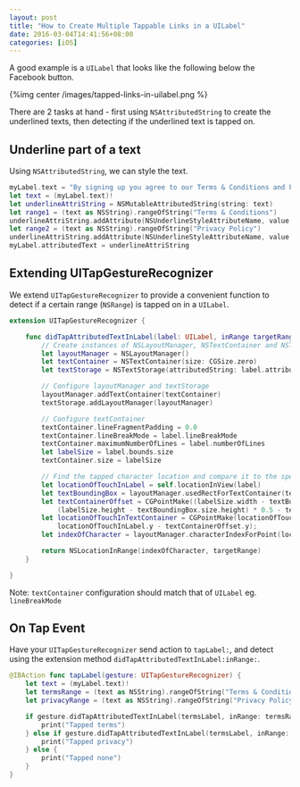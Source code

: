 ```yaml
---
layout: post
title: "How to Create Multiple Tappable Links in a UILabel"
date: 2016-03-04T14:41:56+08:00
categories: [iOS]
---
```


A good example is a `UILabel` that looks like the following below the Facebook button.

{%img center /images/tapped-links-in-uilabel.png %}

There are 2 tasks at hand - first using `NSAttributedString` to create the underlined texts, then detecting if the underlined text is tapped on.

## Underline part of a text

Using `NSAttributedString`, we can style the text.

```swift
myLabel.text = "By signing up you agree to our Terms & Conditions and Privacy Policy"
let text = (myLabel.text)!
let underlineAttriString = NSMutableAttributedString(string: text)
let range1 = (text as NSString).rangeOfString("Terms & Conditions")
underlineAttriString.addAttribute(NSUnderlineStyleAttributeName, value: NSUnderlineStyle.StyleSingle.rawValue, range: range1)
let range2 = (text as NSString).rangeOfString("Privacy Policy")
underlineAttriString.addAttribute(NSUnderlineStyleAttributeName, value: NSUnderlineStyle.StyleSingle.rawValue, range: range2)
myLabel.attributedText = underlineAttriString
```

## Extending UITapGestureRecognizer

We extend `UITapGestureRecognizer` to provide a convenient function to detect if a certain range (`NSRange`) is tapped on in a `UILabel`.

```swift
extension UITapGestureRecognizer {

    func didTapAttributedTextInLabel(label: UILabel, inRange targetRange: NSRange) -> Bool {
        // Create instances of NSLayoutManager, NSTextContainer and NSTextStorage
        let layoutManager = NSLayoutManager()
        let textContainer = NSTextContainer(size: CGSize.zero)
        let textStorage = NSTextStorage(attributedString: label.attributedText!)

        // Configure layoutManager and textStorage
        layoutManager.addTextContainer(textContainer)
        textStorage.addLayoutManager(layoutManager)

        // Configure textContainer
        textContainer.lineFragmentPadding = 0.0
        textContainer.lineBreakMode = label.lineBreakMode
        textContainer.maximumNumberOfLines = label.numberOfLines
        let labelSize = label.bounds.size
        textContainer.size = labelSize

        // Find the tapped character location and compare it to the specified range
        let locationOfTouchInLabel = self.locationInView(label)
        let textBoundingBox = layoutManager.usedRectForTextContainer(textContainer)
        let textContainerOffset = CGPointMake((labelSize.width - textBoundingBox.size.width) * 0.5 - textBoundingBox.origin.x,
            (labelSize.height - textBoundingBox.size.height) * 0.5 - textBoundingBox.origin.y);
        let locationOfTouchInTextContainer = CGPointMake(locationOfTouchInLabel.x - textContainerOffset.x,
            locationOfTouchInLabel.y - textContainerOffset.y);
        let indexOfCharacter = layoutManager.characterIndexForPoint(locationOfTouchInTextContainer, inTextContainer: textContainer, fractionOfDistanceBetweenInsertionPoints: nil)

        return NSLocationInRange(indexOfCharacter, targetRange)
    }

}
```

Note: `textContainer` configuration should match that of `UILabel` eg. `lineBreakMode`


## On Tap Event

Have your `UITapGestureRecognizer` send action to `tapLabel:`, and detect using the extension method `didTapAttributedTextInLabel:inRange:`.

```swift
@IBAction func tapLabel(gesture: UITapGestureRecognizer) {
    let text = (myLabel.text)!
    let termsRange = (text as NSString).rangeOfString("Terms & Conditions")
    let privacyRange = (text as NSString).rangeOfString("Privacy Policy")

    if gesture.didTapAttributedTextInLabel(termsLabel, inRange: termsRange) {
        print("Tapped terms")
    } else if gesture.didTapAttributedTextInLabel(termsLabel, inRange: privacyRange) {
        print("Tapped privacy")
    } else {
        print("Tapped none")
    }
}
```
